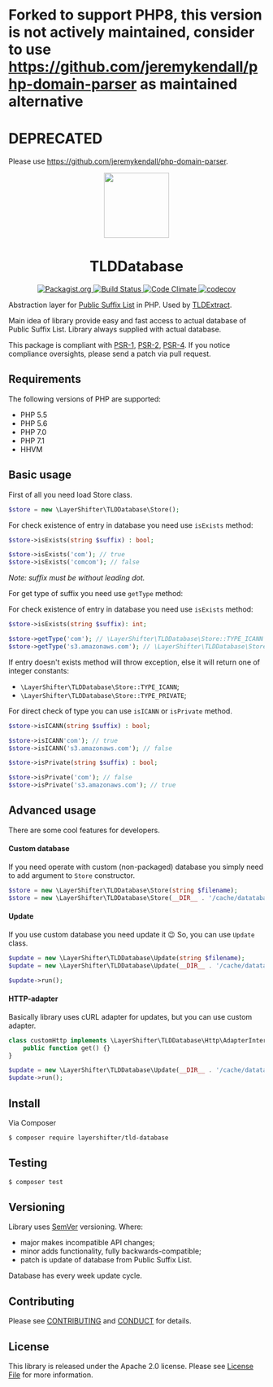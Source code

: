 # Forked to support PHP8, this version is not actively maintained, consider to use https://github.com/jeremykendall/php-domain-parser as maintained alternative

# DEPRECATED

Please use https://github.com/jeremykendall/php-domain-parser.

<!-- Logo -->
<p align="center">
    <img height="128" width="128" src="https://github.com/layershifter/TLDDatabase/raw/master/logo.png">
</p>

<!-- Name -->
<h1 align="center">
  TLDDatabase
</h1>

<!-- Badges -->
<p align="center">
  <a href="https://packagist.org/packages/layershifter/tld-database">
    <img alt="Packagist.org" src="https://poser.pugx.org/layershifter/tld-database/v/stable" />
  </a>
  <a href="https://travis-ci.org/layershifter/TLDDatabase">
    <img alt="Build Status" src="https://travis-ci.org/layershifter/TLDDatabase.svg" />
  </a>
  <a href="https://codeclimate.com/github/layershifter/TLDDatabase">
    <img alt="Code Climate" src="https://codeclimate.com/github/layershifter/TLDDatabase/badges/gpa.svg" />
  </a>
  <a href="https://codecov.io/gh/layershifter/TLDDatabase">
    <img alt="codecov" src="https://codecov.io/gh/layershifter/TLDDatabase/branch/master/graph/badge.svg" />
  </a>
</p>

Abstraction layer for [Public Suffix List](https://publicsuffix.org/) in PHP.
Used by [TLDExtract](https://github.com/layershifter/TLDExtract).

Main idea of library provide easy and fast access to actual database of Public Suffix List. Library always supplied with
actual database.

This package is compliant with [PSR-1][], [PSR-2][], [PSR-4][]. If you notice compliance oversights, please send a patch
via pull request.

## Requirements

The following versions of PHP are supported:

* PHP 5.5
* PHP 5.6
* PHP 7.0
* PHP 7.1
* HHVM

## Basic usage

First of all you need load Store class.
```php
$store = new \LayerShifter\TLDDatabase\Store();
```

For check existence of entry in database you need use `isExists` method:
```php
$store->isExists(string $suffix) : bool;

$store->isExists('com'); // true
$store->isExists('comcom'); // false
``` 

_Note: suffix must be without leading dot._

For get type of suffix you need use `getType` method:

For check existence of entry in database you need use `isExists` method:
```php
$store->isExists(string $suffix): int;

$store->getType('com'); // \LayerShifter\TLDDatabase\Store::TYPE_ICANN = 1
$store->getType('s3.amazonaws.com'); // \LayerShifter\TLDDatabase\Store::TYPE_PRIVATE = 2
```

If entry doesn't exists method will throw exception, else it will return one of integer constants:
- ```\LayerShifter\TLDDatabase\Store::TYPE_ICANN```;
- ```\LayerShifter\TLDDatabase\Store::TYPE_PRIVATE```;

For direct check of type you can use `isICANN` or `isPrivate` method.
```php
$store->isICANN(string $suffix) : bool;

$store->isICANN'com'); // true
$store->isICANN('s3.amazonaws.com'); // false

$store->isPrivate(string $suffix) : bool;

$store->isPrivate('com'); // false
$store->isPrivate('s3.amazonaws.com'); // true
```

## Advanced usage

There are some cool features for developers.

#### Custom database

If you need operate with custom (non-packaged) database you simply need to add argument to `Store` constructor.
```php
$store = new \LayerShifter\TLDDatabase\Store(string $filename);
$store = new \LayerShifter\TLDDatabase\Store(__DIR__ . '/cache/datatabase.php');
```

#### Update

If you use custom database you need update it :wink: So, you can use `Update` class.
```php
$update = new \LayerShifter\TLDDatabase\Update(string $filename);
$update = new \LayerShifter\TLDDatabase\Update(__DIR__ . '/cache/datatabase.php');

$update->run();
```

#### HTTP-adapter

Basically library uses cURL adapter for updates, but you can use custom adapter.

```php
class customHttp implements \LayerShifter\TLDDatabase\Http\AdapterInterface {
    public function get() {} 
}

$update = new \LayerShifter\TLDDatabase\Update(__DIR__ . '/cache/datatabase.php', 'customHttp');
$update->run();
```

## Install

Via Composer

``` bash
$ composer require layershifter/tld-database
```

## Testing
``` bash
$ composer test
```

## Versioning

Library uses [SemVer](http://semver.org/) versioning. Where:
 - major makes incompatible API changes;
 - minor adds functionality, fully backwards-compatible;
 - patch is update of database from Public Suffix List.

Database has every week update cycle.

## Contributing

Please see [CONTRIBUTING](CONTRIBUTING.md) and [CONDUCT](CONDUCT.md) for details.

## License

This library is released under the Apache 2.0 license. Please see [License File](LICENSE) for more information.

[PSR-1]: https://github.com/php-fig/fig-standards/blob/master/accepted/PSR-1-basic-coding-standard.md
[PSR-2]: https://github.com/php-fig/fig-standards/blob/master/accepted/PSR-2-coding-style-guide.md
[PSR-4]: https://github.com/php-fig/fig-standards/blob/master/accepted/PSR-4-autoloader.md

